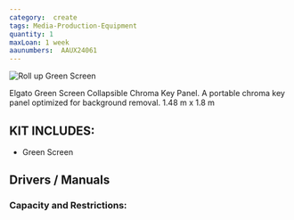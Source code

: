 ```yaml
---
category:  create
tags: Media-Production-Equipment
quantity: 1
maxLoan: 1 week
aaunumbers:  AAUX24061
---
```

![Roll up Green Screen](https://res.cloudinary.com/elgato-pwa/image/upload/q_auto,f_auto/v1679475106/Products/10GAF9901/above-the-fold/desktop/green-screen-01_wdgayh.jpg)

Elgato Green Screen Collapsible Chroma Key Panel. A portable chroma key panel optimized for background removal. 1.48 m x 1.8 m
## KIT INCLUDES:
-  Green Screen

## Drivers / Manuals
[]()



### Capacity and Restrictions:
